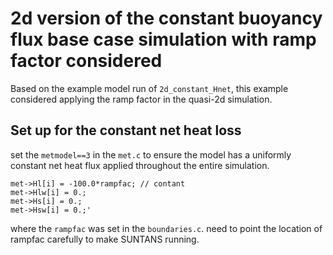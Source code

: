 # 2d version of the constant buoyancy flux base case simulation with ramp factor considered

Based on the example model run of `2d_constant_Hnet`, this example considered applying the ramp factor in the quasi-2d simulation.

## Set up for the constant net heat loss

set the `metmodel==3` in the `met.c` to ensure the model has a uniformly constant net heat flux applied throughout the entire simulation. 

```
met->Hl[i] = -100.0*rampfac; // contant
met->Hlw[i] = 0.;
met->Hs[i] = 0.;
met->Hsw[i] = 0.;'
```

where the `rampfac` was set in the `boundaries.c`. need to point the location of rampfac carefully to make SUNTANS running.

